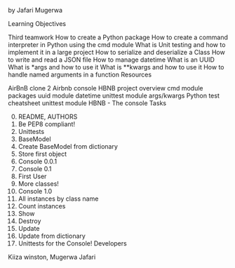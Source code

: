 by Jafari Mugerwa

Learning Objectives

Third teamwork
How to create a Python package
How to create a command interpreter in Python using the cmd module
What is Unit testing and how to implement it in a large project
How to serialize and deserialize a Class
How to write and read a JSON file
How to manage datetime
What is an UUID
What is *args and how to use it
What is **kwargs and how to use it
How to handle named arguments in a function
Resources

AirBnB clone
2 Airbnb console
HBNB project overview
cmd module
packages
uuid module
datetime
unittest module
args/kwargs
Python test cheatsheet
unittest module
HBNB - The console
Tasks

 0. README, AUTHORS
 1. Be PEP8 compliant!
 2. Unittests
 3. BaseModel
 4. Create BaseModel from dictionary
 5. Store first object
 6. Console 0.0.1
 7. Console 0.1
 8. First User
 9. More classes!
 10. Console 1.0
 11. All instances by class name
 12. Count instances
 13. Show
 14. Destroy
 15. Update
 16. Update from dictionary
 17. Unittests for the Console!
Developers

Kiiza winston, Mugerwa Jafari
